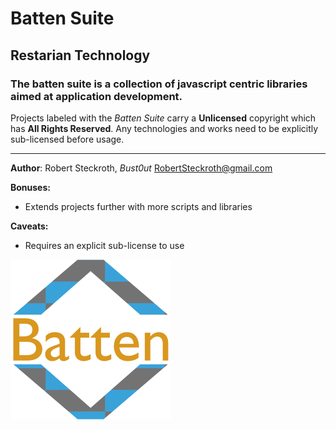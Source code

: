 # Batten Suite
## Restarian Technology

### The batten suite is a collection of javascript centric libraries aimed at application development. 
Projects labeled with the *Batten Suite* carry a **Unlicensed** copyright which has **All Rights Reserved**. Any technologies and works need to be explicitly sub-licensed before usage.

___

**Author**: Robert Steckroth, *Bust0ut* [<RobertSteckroth@gmail.com>](mailto:robertsteckroth@gmail.com)

**Bonuses:**
* Extends projects further with more scripts and libraries

**Caveats:**
  * Requires an explicit sub-license to use

![Batten](https://raw.githubusercontent.com/restarian/restarian/master/batten/doc/image/batten_logo_medium.png)
